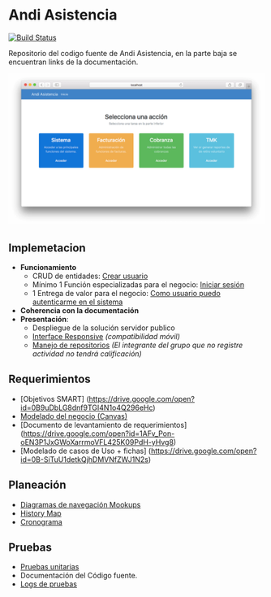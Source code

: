 # Andi Asistencia 
[![Build Status](https://travis-ci.org/ISWPOLI/andi-asistencia.svg?branch=master)](https://travis-ci.org/ISWPOLI/andi-asistencia)

Repositorio del codigo fuente de Andi Asistencia, en la parte baja se encuentran links de la documentación.


![Screenshot](https://raw.githubusercontent.com/ISWPOLI/andi-asistencia/master/screenshot.png)

## Implemetacion

* **Funcionamiento**
  * CRUD de entidades: [Crear usuario](https://github.com/ISWPOLI/andi-asistencia/blob/master/app/views/devise/registrations/new.html.erb)
  * Mínimo 1 Función especializadas para el negocio: [Iniciar sesión](https://github.com/ISWPOLI/andi-asistencia/blob/master/app/views/devise/sessions/new.html.erb)
  * 1 Entrega de valor para el negocio: [Como usuario puedo autenticarme en el sistema](https://github.com/ISWPOLI/andi-asistencia/blob/master/app/views/devise/sessions/new.html.erb)
* **Coherencia con la documentación**
* **Presentación**:
  * Despliegue de la solución servidor publico
  * [Interface Responsive](https://github.com/ISWPOLI/andi-asistencia/blob/master/app/views/home/index.html.erb) _(compatibilidad móvil)_
  * [Manejo de repositorios](https://github.com/ISWPOLI/andi-asistencia) _(El integrante del grupo que no registre actividad no tendrá calificación)_


## Requerimientos 

* [Objetivos SMART] (https://drive.google.com/open?id=0B9uDbLG8dnf9TGI4N1o4Q296eHc)
* [Modelado del negocio (Canvas)](https://drive.google.com/open?id=0B9uDbLG8dnf9VU1tODN0Ykh4NDQ)
* [Documento de levantamiento de requerimientos] (https://drive.google.com/open?id=1AFv_Pon-oEN3P1JxGWoXarrmoVFL425K09PdH-yHvg8)
* [Modelado de casos de Uso + fichas] (https://drive.google.com/open?id=0B-SiTuU1detkQjhDMVNfZWJ1N2s)


## Planeación
* [Diagramas de navegación Mookups](https://drive.google.com/open?id=0B9PsQjWzsUurbEdEdko4dzVhbmc)
* [History Map](https://drive.google.com/open?id=0B-SiTuU1detkVk9SaTZYUVZodkE)
* [Cronograma](https://docs.google.com/document/d/14m6GY5nKakbwQHCX5ANURBFHd-0sPZAmuHOAJBfGJEQ/edit?usp=sharing)


## Pruebas
* [Pruebas unitarias](https://github.com/ISWPOLI/andi-asistencia/blob/master/test/controllers/home_controller_test.rb)
* Documentación del Código fuente.
* [Logs de pruebas](https://travis-ci.org/ISWPOLI/andi-asistencia/builds)



